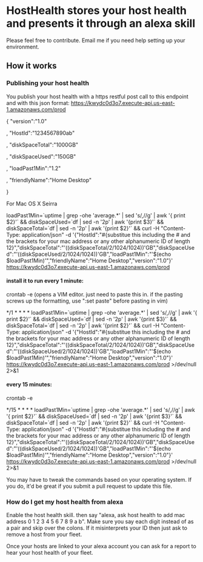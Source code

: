 # HostHealth stores your host health and presents it through an alexa skill

Please feel free to contribute. Email me if you need help setting up your environment.

## How it works

### Publishing your host health

You publish your host health with a https restful post call to this endpoint and with this json format:
https://kwydc0d3o7.execute-api.us-east-1.amazonaws.com/prod

{
  "version":"1.0"
  
  , "HostId":"1234567890ab"
  
  , "diskSpaceTotal":"1000GB"
  
  , "diskSpaceUsed":"150GB"
  
  , "loadPast1Min":"1.2"
  
  , "friendlyName":"Home Desktop"
  
 }
 
For Mac OS X Seirra

loadPast1Min=\`uptime | grep -ohe 'average.\*' | sed 's/,//g' | awk '{ print $2}'\` && diskSpaceUsed=\`df | sed -n '2p' | awk '{print $3}'\` && diskSpaceTotal=\`df | sed -n '2p' | awk '{print $2}'\` && curl -H "Content-Type: application/json" -d '{"HostId":"#{substitue this including the # and the brackets for your mac address or any other alphanumeric ID of length 12}","diskSpaceTotal":"'$(($diskSpaceTotal/2/1024/1024))'GB","diskSpaceUsed":"'$(($diskSpaceUsed/2/1024/1024))'GB","loadPast1Min":"'$(echo $loadPast1Min)'","friendlyName":"Home Desktop","version":"1.0"}' https://kwydc0d3o7.execute-api.us-east-1.amazonaws.com/prod

#### install it to run every 1 minute:

crontab -e (opens a VIM editor. just need to paste this in. if the pasting screws up the formatting, use ":set paste" before pasting in vim)

\*/1 \* \* \* \* loadPast1Min=\`uptime | grep -ohe 'average.\*' | sed 's/,//g' | awk '{ print $2}'\` && diskSpaceUsed=\`df | sed -n '2p' | awk '{print $3}'\` && diskSpaceTotal=\`df | sed -n '2p' | awk '{print $2}'\` && curl -H "Content-Type: application/json" -d '{"HostId":"#{substitue this including the # and the brackets for your mac address or any other alphanumeric ID of length 12}","diskSpaceTotal":"'$(($diskSpaceTotal/2/1024/1024))'GB","diskSpaceUsed":"'$(($diskSpaceUsed/2/1024/1024))'GB","loadPast1Min":"'$(echo $loadPast1Min)'","friendlyName":"Home Desktop","version":"1.0"}' https://kwydc0d3o7.execute-api.us-east-1.amazonaws.com/prod >/dev/null 2>&1

#### every 15 minutes:

crontab -e

\*/15 \* \* \* \* loadPast1Min=\`uptime | grep -ohe 'average.\*' | sed 's/,//g' | awk '{ print $2}'\` && diskSpaceUsed=\`df | sed -n '2p' | awk '{print $3}'\` && diskSpaceTotal=\`df | sed -n '2p' | awk '{print $2}'\` && curl -H "Content-Type: application/json" -d '{"HostId":"#{substitue this including the # and the brackets for your mac address or any other alphanumeric ID of length 12}","diskSpaceTotal":"'$(($diskSpaceTotal/2/1024/1024))'GB","diskSpaceUsed":"'$(($diskSpaceUsed/2/1024/1024))'GB","loadPast1Min":"'$(echo $loadPast1Min)'","friendlyName":"Home Desktop","version":"1.0"}' https://kwydc0d3o7.execute-api.us-east-1.amazonaws.com/prod >/dev/null 2>&1

You may have to tweak the commands based on your operating system. If you do, it'd be great if you submit a pull request to update this file.

### How do I get my host health from alexa

Enable the host health skill. then say "alexa, ask host health to add mac address 0 1 2 3 4 5 6 7 8 9 a b". Make sure you say each digit instead of as a pair and skip over the colons. If it misinterprets your ID then just ask to remove a host from your fleet.

Once your hosts are linked to your alexa account you can ask for a report to hear your host health of your fleet.
